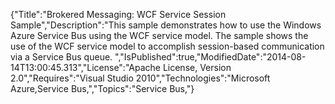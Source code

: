 {"Title":"Brokered Messaging: WCF Service Session Sample","Description":"This sample demonstrates how to use the Windows Azure Service Bus using the WCF service model. The sample shows the use of the WCF service model to accomplish session-based communication via a Service Bus queue. ","IsPublished":true,"ModifiedDate":"2014-08-14T13:00:45.313","License":"Apache License, Version 2.0","Requires":"Visual Studio 2010","Technologies":"Microsoft Azure,Service Bus,","Topics":"Service Bus,"}